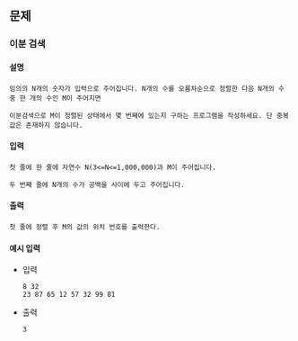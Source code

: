 ## 문제

### 이분 검색

#### 설명
```
임의의 N개의 숫자가 입력으로 주어집니다. N개의 수를 오름차순으로 정렬한 다음 N개의 수 중 한 개의 수인 M이 주어지면

이분검색으로 M이 정렬된 상태에서 몇 번째에 있는지 구하는 프로그램을 작성하세요. 단 중복값은 존재하지 않습니다.
```

#### 입력
```
첫 줄에 한 줄에 자연수 N(3<=N<=1,000,000)과 M이 주어집니다.

두 번째 줄에 N개의 수가 공백을 사이에 두고 주어집니다.
```

#### 출력
```
첫 줄에 정렬 후 M의 값의 위치 번호를 출력한다.
```

#### 예시 입력
- 입력
    ```
    8 32
    23 87 65 12 57 32 99 81
    ```
- 출력
    ```
    3
    ```